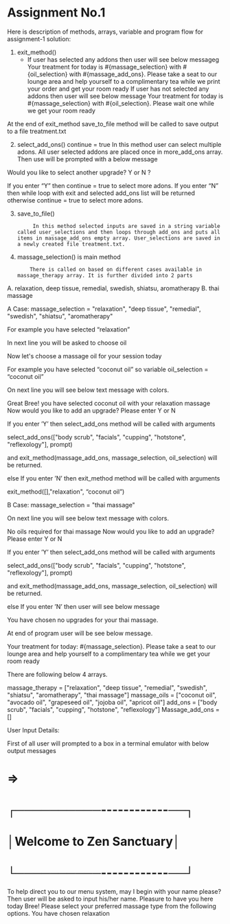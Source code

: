# Assignment No.1
Here is description of methods, arrays, variable and program flow for assignment-1 solution:

1.  exit_method()
    * If user has selected any addons then user will see below messageg
               Your treatment for today is #{massage_selection} with #{oil_selection} with         #{massage_add_ons}. Please take a seat to our lounge area and help yourself to a complimentary tea while we print your order  and get your room ready
If user has not selected any addons then user will see below message
Your treatment for today is #{massage_selection} with #{oil_selection}. Please wait one while we get your room ready

At the end of exit_method save_to_file method will be called to save output to a file treatment.txt

2. select_add_ons()
continue = true
           In this method user can select multiple adons. All user selected addons are placed once in more_add_ons array. Then use will be prompted with a below message

Would you like to select another upgrade? Y or N ?

If you enter “Y” then continue = true to select more adons. 
If you enter “N” then while loop with exit and selected add_ons list will be returned otherwise continue = true to select more adons.

3. save_to_file()

            In this method selected inputs are saved in a string variable called user_selections and then loops through add_ons and puts all items in massage_add_ons empty array. User_selections are saved in a newly created file treatment.txt. 

4. massage_selection() is main method

           There is called on based on different cases available in massage_therapy array. It is further divided into 2 parts

A. relaxation, deep tissue, remedial, swedish, shiatsu, aromatherapy
B. thai massage

A Case: massage_selection = "relaxation", "deep tissue", "remedial", "swedish", "shiatsu", "aromatherapy"

For example you have selected “relaxation”

 In next line you will be asked  to choose oil 

Now let's choose a massage oil for your session today

For example you have selected “coconut oil” so variable 
oil_selection = “coconut oil”

On next line you will see below text message  with colors.

Great Bree! you have selected coconut oil with your relaxation massage
Now would you like to add an upgrade? Please enter Y or N

If you enter ’Y’ then select_add_ons method will be called with arguments

select_add_ons(["body scrub", "facials", "cupping", "hotstone", "reflexology"], prompt)

and exit_method(massage_add_ons, massage_selection, oil_selection) will be returned.

else If you enter ’N’ then exit_method method will be called with arguments

exit_method([],"relaxation", “coconut oil”)


B Case: massage_selection = "thai massage"

On next line you will see below text message  with colors.

No oils required for thai massage
Now would you like to add an upgrade? Please enter Y or N

If you enter ’Y’ then select_add_ons method will be called with arguments

select_add_ons(["body scrub", "facials", "cupping", "hotstone", "reflexology"], prompt)

and exit_method(massage_add_ons, massage_selection, oil_selection) will be returned.

else If you enter ’N’ then user will see below message

You have chosen no upgrades for your thai massage.

At end of program user will be see below message.

Your treatment for today: #{massage_selection}. Please take a seat to our lounge area and help yourself to a complimentary tea while we get your room ready

There are following below 4 arrays.

massage_therapy = ["relaxation", "deep tissue", "remedial", "swedish", "shiatsu", "aromatherapy", "thai massage"]
massage_oils = ["coconut oil", "avocado oil", "grapeseed oil", "jojoba oil", "apricot oil"]
add_ons = ["body scrub", "facials", "cupping", "hotstone", "reflexology"]
Massage_add_ons = []

User Input Details:

First of all user will  prompted to a box in a terminal emulator with below output messages

# =>
# ┌──────────------------──┐
# │Welcome to Zen Sanctuary│
# └──────────------------──┘
To help direct you to our menu system, may I begin with your name please?
Then user will be asked to input his/her name.
Pleasure to have you here today Bree! Please select your preferred massage type from the following options.
You have chosen relaxation
